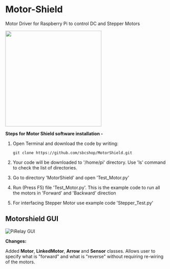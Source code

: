 # Motor-Shield

Motor Driver for Raspberry Pi to control DC and Stepper Motors

<img src="https://cdn.shopify.com/s/files/1/1217/2104/products/3_1_481fe438-49c9-45f4-805c-ea60c02055d2_700x.png?v=1611396591" width="300">


**Steps for Motor Shield software installation -** 

1. Open Terminal and download the code by writing: 
   ```
   git clone https://github.com/sbcshop/MotorShield.git
   ```

2. Your code will be downloaded to '/home/pi' directory. Use 'ls' command to check the list of directories.

3.  Go to directory 'MotorShield' and open 'Test_Motor.py'

4. Run (Press F5) file 'Test_Motor.py'. This is the example code to run all the motors in 'Forward' and 'Backward' direction

5. For interfacing Stepper Motor use example code 'Stepper_Test.py'



## Motorshield GUI
![PiRelay GUI](https://github.com/sbcshop/MotorShield/blob/master/Images/PiRelay_GUI.png)

**Changes:**

Added __Motor__, __LinkedMotor__, __Arrow__ and __Sensor__ classes. Allows user to specify what is "forward" and what is "reverse" without requiring re-wiring of the motors.

